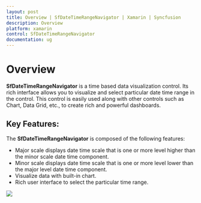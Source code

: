 ```yaml
---
layout: post
title: Overview | SfDateTimeRangeNavigator | Xamarin | Syncfusion
description: Overview
platform: xamarin
control: SfDateTimeRangeNavigator
documentation: ug
---
```


# Overview

**SfDateTimeRangeNavigator** is a time based data visualization control. Its rich interface allows you to visualize and select particular date time range in the control. This control is easily used along with other controls such as Chart, Data Grid, etc., to create rich and powerful dashboards.

## Key Features:

The **SfDateTimeRangeNavigator** is composed of the following features: 

* Major scale displays date time scale that is one or more level higher than the minor scale date time component.
* Minor scale displays date time scale that is one or more level lower than the major level date time component.
* Visualize data with built-in chart.
* Rich user interface to select the particular time range.

![](overview_images/overview_img1.png)